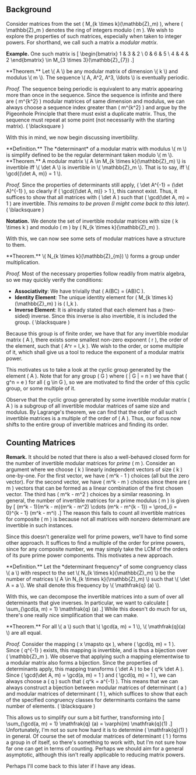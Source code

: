 ## Background

Consider matrices from the set \( M_{k \times k}(\mathbb{Z}_m) \), where \( \mathbb{Z}_m \) denotes the ring of integers modulo \( m \). We wish to explore the properties of such matrices, especially when taken to integer powers. For shorthand, we call such a matrix a *modular matrix*.

**Example.** One such matrix is
\[
    \begin{bmatrix}
        1 & 3 & 2 \\
        0 & 6 & 5 \\
        4 & 4 & 2
    \end{bmatrix} \in M_{3 \times 3}(\mathbb{Z}_{7})
.\]

<div class="side-box">
**Theorem.** Let \( A \) be any modular matrix of dimension \( k \) and modulus \( m \). The sequence \( A, A^2, A^3, \ldots \) is eventually periodic.
</div>

*Proof.* The sequence being periodic is equivalent to any matrix appearing more than once in the sequence. Since the sequence is infinite and there are \( m^{k^2} \) modular matrices of same dimension and modulus, we can always choose a sequence index greater than \( m^{k^2} \) and argue by the Pigeonhole Principle that there must exist a duplicate matrix. Thus, the sequence must repeat at some point (not necessarily with the starting matrix). \( \blacksquare \)

With this in mind, we now begin discussing invertibility.

<div class="side-box">
**Definition.** The *determinant* of a modular matrix with modulus \( m \) is simplify defined to be the regular determinant taken modulo \( m \).
</div>

<div class="side-box">
**Theorem.** A modular matrix \( A \in M_{k \times k}(\mathbb{Z}_m) \) is invertible iff \( \det A \) is invertible in \( \mathbb{Z}_m \). That is to say, iff \( \gcd{(\det A, m)} = 1 \).
</div>

*Proof.* Since the properties of determinants still apply, \( \det A^{-1} = (\det A)^{-1} \), so clearly if \( \gcd{(\det A, m)} > 1 \), this cannot exist. Thus, it suffices to show that all matrices with \( \det A \) such that \( \gcd(\det A, m) = 1 \) are invertible. *This remains to be proven (I might come back to this later).* \( \blacksquare \)

**Notation.** We denote the set of invertible modular matrices with size \( k \times k \) and modulo \( m \) by \( N_{k \times k}(\mathbb{Z}_m) \).

With this, we can now see some sets of modular matrices have a structure to them.

<div class="side-box">
**Theorem.** \( N_{k \times k}(\mathbb{Z}_{m}) \) forms a group under multiplication.
</div>

*Proof.* Most of the necessary properties follow readily from matrix algebra, so we may quickly verify the conditions:

- **Associativity**: We have trivially that \( A(BC) = (AB)C \).
- **Identity Element**: The unique identity element for \( M_{k \times k}(\mathbb{Z}_m) \) is \( I_k \).
- **Inverse Element**: It is already stated that each element has a (two-sided) inverse. Since this inverse is also invertible, it is included the group. \( \blacksquare \)

Because this group is of finite order, we have that for any invertible modular matrix \( A \), there exists some smallest non-zero exponent \( r \), the order of the element, such that \( A^r = I_k \). We wish to the order, or some multiple of it, which shall give us a tool to reduce the exponent of a modular matrix power.

This motivates us to take a look at the cyclic group generated by the element \( A \). Note that for any group \( G \) where \( | G | = n \) we have that \( g^n = e \) for all \( g \in G \), so we are motivated to find the order of this cyclic group, or some multiple of it.

Observe that the cyclic group generated by some invertible modular matrix \( A \) is a subgroup of all invertible modular matrices of same size and modulus. By Lagrange's theorem, we can find that the order of all such invertible matrices is a multiple of the order of \( A \). Thus, our focus now shifts to the entire group of invertible matrices and finding its order.

## Counting Matrices

**Remark.** It should be noted that there is also a well-behaved closed form for the number of invertible modular matrices for *prime* \( m \). Consider an argument where we choose \( k \) linearly independent vectors of size \( k \) one-by-one. For the first vector, we have \( m^k - 1 \) choices (all but the zero vector). For the second vector, we have \( m^k - m \) choices since there are \( m \) vectors that can be formed as a linear combination of the first chosen vector. The third has \( m^k - m^2 \) choices by a similar reasoning. In general, the number of invertible matrices for a prime modulus \( m \) is given by
\[
    (m^k - 1)(m^k - m)(m^k - m^2) \cdots (m^k - m^{k - 1}) = \prod_{i = 0}^{k - 1} (m^k - m^i)
.\]
The reason this fails to count all invertible matrices for composite \( m \) is because not all matrices with nonzero determinant are invertible in such instances.

Since this doesn't generalize well for prime powers, we'll have to find some other approach. It suffices to find a multiple of the order for prime powers, since for any composite number, we may simply take the LCM of the orders of its pure prime power components. This motivates a new approach.

<div class="side-box">
**Definition.** Let the *determinant frequency* of some congruency class \( a \) with respect to the set \( N_{k \times k}(\mathbb{Z}_m) \) be the number of matrices \( A \in N_{k \times k}(\mathbb{Z}_m) \) such that \( \det A = a \). We shall denote this frequency by \( \mathfrak{q} (a) \).
</div>

With this, we can decompose the invertible matrices into a sum of over all determinants that give inverses. In particular, we want to calculate
\[
    \sum_{\gcd(a, m) = 1} \mathfrak{q} (a)
.\]
While this doesn't do much for us, there's one really nice simplification that we can make.

<div class="side-box">
**Theorem.** For all \( a \) such that \( \gcd(a, m) = 1 \), \( \mathfrak{q}(a) \) are all equal.
</div>

*Proof.* Consider the mapping \( x \mapsto qx \), where \( \gcd(q, m) = 1 \). Since \( q^{-1} \) exists, this mapping is invertible, and is thus a bijection over \( \mathbb{Z}_m \). We observe that applying such a mapping elementwise to a modular matrix also forms a bijection. Since the properties of determinants apply, this mapping transforms \( \det A \) to be \( q^k \det A \). Since \( \gcd(\det A, m) = \gcd(a, m) = 1 \) and \( \gcd(q, m) = 1 \), we can always choose a \( q \) such that \( q^k = a^{-1} \). This means that we can always construct a bijection between modular matrices of determinant \( a \) and modular matrices of determinant \( 1 \), which suffices to show that each of the specified congruency classes for determinants contains the same number of elements. \( \blacksquare \)

This allows us to simplify our sum a bit further, transforming into
\[
    \sum_{\gcd(a, m) = 1} \mathfrak{q} (a) = \varphi(m) \mathfrak{q}(1)
.\]
Unfortunately, I'm not so sure how hard it is to determine \( \mathfrak{q}(1) \) in general. Of course the set of modular matrices of determinant \( 1 \) forms a group in of itself, so there's something to work with, but I'm not sure how far one can get in terms of counting. Perhaps we should aim for a general asymptotic, although this isn't really applicable to reducing matrix powers.

Perhaps I'll come back to this later if I have any ideas.
